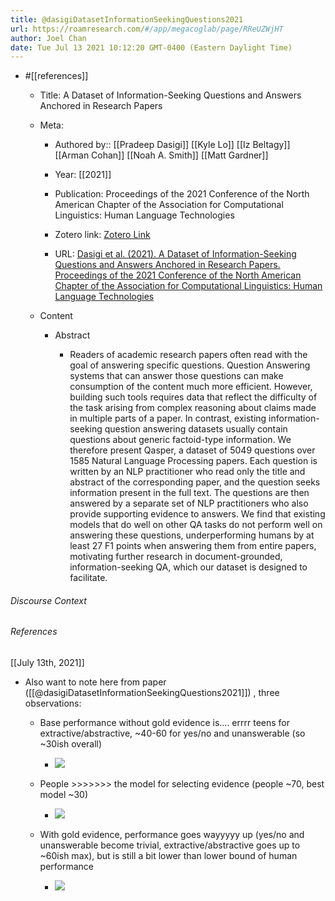 ```yaml
---
title: @dasigiDatasetInformationSeekingQuestions2021
url: https://roamresearch.com/#/app/megacoglab/page/RReUZWjHT
author: Joel Chan
date: Tue Jul 13 2021 10:12:20 GMT-0400 (Eastern Daylight Time)
---
```


- #[[references]]

    - Title: A Dataset of Information-Seeking Questions and Answers Anchored in Research Papers

    - Meta:

        - Authored by:: [[Pradeep Dasigi]] [[Kyle Lo]] [[Iz Beltagy]] [[Arman Cohan]] [[Noah A. Smith]] [[Matt Gardner]]

        - Year: [[2021]]

        - Publication: Proceedings of the 2021 Conference of the North American Chapter of the Association for Computational Linguistics: Human Language Technologies

        - Zotero link: [Zotero Link](zotero://select/items/7_2T68G8UV)

        - URL: [Dasigi et al. (2021). A Dataset of Information-Seeking Questions and Answers Anchored in Research Papers. Proceedings of the 2021 Conference of the North American Chapter of the Association for Computational Linguistics: Human Language Technologies](https://aclanthology.org/2021.naacl-main.365)

    - Content

        - Abstract

            - Readers of academic research papers often read with the goal of answering specific questions. Question Answering systems that can answer those questions can make consumption of the content much more efficient. However, building such tools requires data that reflect the difficulty of the task arising from complex reasoning about claims made in multiple parts of a paper. In contrast, existing information-seeking question answering datasets usually contain questions about generic factoid-type information. We therefore present Qasper, a dataset of 5049 questions over 1585 Natural Language Processing papers. Each question is written by an NLP practitioner who read only the title and abstract of the corresponding paper, and the question seeks information present in the full text. The questions are then answered by a separate set of NLP practitioners who also provide supporting evidence to answers. We find that existing models that do well on other QA tasks do not perform well on answering these questions, underperforming humans by at least 27 F1 points when answering them from entire papers, motivating further research in document-grounded, information-seeking QA, which our dataset is designed to facilitate.

###### Discourse Context



###### References

[[July 13th, 2021]]

- Also want to note here from paper ([[@dasigiDatasetInformationSeekingQuestions2021]]) , three observations:

    - Base performance without gold evidence is.... errrr teens for extractive/abstractive, ~40-60 for yes/no and unanswerable (so ~30ish overall)

        - ![](https://firebasestorage.googleapis.com/v0/b/firescript-577a2.appspot.com/o/imgs%2Fapp%2Fmegacoglab%2FkPyM7xsKnd.png?alt=media&token=ffbc2531-bdf4-4c85-9f5d-2f5512806fb8)

    - People >>>>>>> the model for selecting evidence (people ~70, best model ~30)

        - ![](https://firebasestorage.googleapis.com/v0/b/firescript-577a2.appspot.com/o/imgs%2Fapp%2Fmegacoglab%2FctcBBjk80X.png?alt=media&token=cf9e69ae-193d-40f4-8e48-7da7ebcc248d)

    - With gold evidence, performance goes wayyyyy up (yes/no and unanswerable become trivial, extractive/abstractive goes up to ~60ish max), but is still a bit lower than lower bound of human performance

        - ![](https://firebasestorage.googleapis.com/v0/b/firescript-577a2.appspot.com/o/imgs%2Fapp%2Fmegacoglab%2FlS4GUcwvxY.png?alt=media&token=09900962-e7eb-4d41-b153-4fc456904987)
